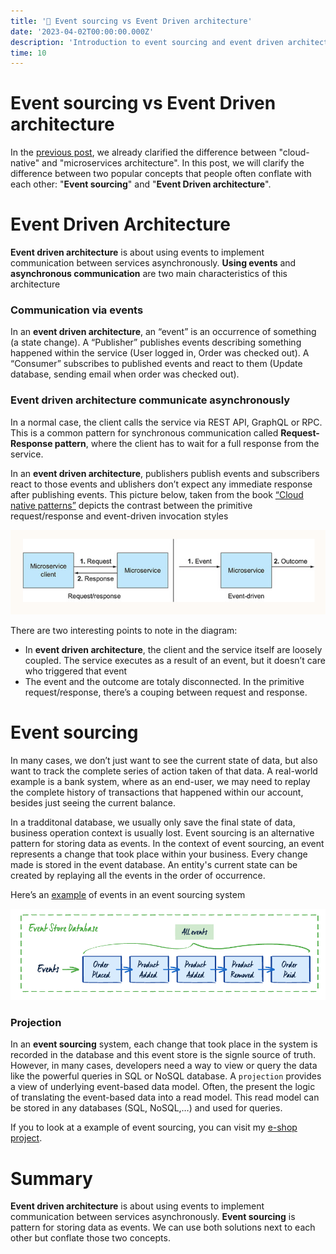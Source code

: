```yaml
---
title: '📩 Event sourcing vs Event Driven architecture'
date: '2023-04-02T00:00:00.000Z'
description: 'Introduction to event sourcing and event driven architecture'
time: 10
---
```


# Event sourcing vs Event Driven architecture

In the [previous post](https://kkhanhluu.github.io/what-is-cloud-native/), we already clarified the difference between "cloud-native" and "microservices architecture". In this post, we will clarify the difference between two popular concepts that people often conflate with each other: "**Event sourcing**" and "**Event Driven architecture**".

# Event Driven Architecture

**Event driven architecture** is about using events to implement communication between services asynchronously. **Using events** and **asynchronous communication** are two main characteristics of this architecture

### Communication via events

In an **event driven architecture**, an “event” is an occurrence of something (a state change). A “Publisher” publishes events describing something happened within the service (User logged in, Order was checked out). A “Consumer” subscribes to published events and react to them (Update database, sending email when order was checked out).

### Event driven architecture communicate asynchronously

In a normal case, the client calls the service via REST API, GraphQL or RPC. This is a common pattern for synchronous communication called **Request-Response pattern**, where the client has to wait for a full response from the service.

In an **event driven architecture**, publishers publish events and subscribers react to those events and ublishers don’t expect any immediate response after publishing events. This picture below, taken from the book [“Cloud native patterns”](https://www.manning.com/books/cloud-native-patterns) depicts the contrast between the primitive request/response and event-driven invocation styles

![Untitled](./request-response-event-driven.png)

There are two interesting points to note in the diagram:

- In **event driven architecture**, the client and the service itself are loosely coupled. The service executes as a result of an event, but it doesn’t care who triggered that event
- The event and the outcome are totaly disconnected. In the primitive request/response, there’s a couping between request and response.

# Event sourcing

In many cases, we don’t just want to see the current state of data, but also want to track the complete series of action taken of that data. A real-world example is a bank system, where as an end-user, we may need to replay the complete history of transactions that happened within our account, besides just seeing the current balance.

In a tradditonal database, we usually only save the final state of data, business operation context is usually lost. Event sourcing is an alternative pattern for storing data as events. In the context of event sourcing, an event represents a change that took place within your business. Every change made is stored in the event database. An entity's current state can be created by replaying all the events in the order of occurrence.

Here’s an [example](https://www.eventstore.com/event-sourcing) of events in an event sourcing system

![Untitled](./event-sourcing-example.png)

### Projection

In an **event sourcing** system, each change that took place in the system is recorded in the database and this event store is the signle source of truth. However, in many cases, developers need a way to view or query the data like the powerful queries in SQL or NoSQL database. A `projection` provides a view of underlying event-based data model. Often, the present the logic of translating the event-based data into a read model. This read model can be stored in any databases (SQL, NoSQL,…) and used for queries.

If you to look at a example of event sourcing, you can visit my [e-shop project](https://kkhanhluu.github.io/e-shop/explore/code/event-sourcing).

# Summary

**Event driven architecture** is about using events to implement communication between services asynchronously. **Event sourcing** is pattern for storing data as events. We can use both solutions next to each other but conflate those two concepts.
